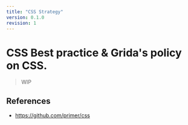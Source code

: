 ```yaml
---
title: "CSS Strategy"
version: 0.1.0
revision: 1
---
```


# CSS Best practice & Grida's policy on CSS.

> WIP

## References

- https://github.com/primer/css
